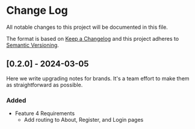# Change Log
All notable changes to this project will be documented in this file.
 
The format is based on [Keep a Changelog](http://keepachangelog.com/)
and this project adheres to [Semantic Versioning](http://semver.org/).
 
## [0.2.0] - 2024-03-05
 
Here we write upgrading notes for brands. It's a team effort to make them as
straightforward as possible.
 
### Added
* Feature 4 Requirements
    * Add routing to About, Register, and Login pages
 
<!-- ### Changed -->
 
<!-- ### Fixed -->